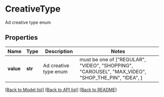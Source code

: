 # CreativeType

Ad creative type enum

## Properties
Name | Type | Description | Notes
------------ | ------------- | ------------- | -------------
**value** | **str** | Ad creative type enum |  must be one of ["REGULAR", "VIDEO", "SHOPPING", "CAROUSEL", "MAX_VIDEO", "SHOP_THE_PIN", "IDEA", ]

[[Back to Model list]](../README.md#documentation-for-models) [[Back to API list]](../README.md#documentation-for-api-endpoints) [[Back to README]](../README.md)


